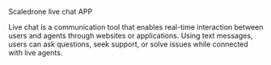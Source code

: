 Scaledrone live chat APP


Live chat is a communication tool that enables real-time interaction between users and agents through websites or applications. Using text messages, users can ask questions, seek support, or solve issues while connected with live agents.
